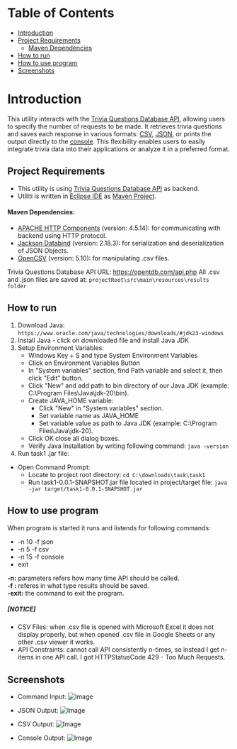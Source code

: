 # Table of Contents
- [Introduction](#introduction)
- [Project Requirements](#project-requirements)
	- [Maven Dependencies](#maven-dependencies)
- [How to run](#how-to-run)
- [How to use program](#how-to-use-program)
- [Screenshots](#screenshots)


# Introduction
This utility interacts with the [Trivia Questions Database API](https://opentdb.com/ "Trivia Questions Database API"), allowing users to specify the number of requests to be made. It retrieves trivia questions and saves each response in various formats: [CSV](https://en.wikipedia.org/wiki/Comma-separated_values "CSV"), [JSON](https://en.wikipedia.org/wiki/JSON "JSON"), or prints the output directly to the [console](https://en.wikipedia.org/wiki/Windows_Console "console"). This flexibility enables users to easily integrate trivia data into their applications or analyze it in a preferred format.

## Project Requirements
- This utility is using [Trivia Questions Database API](https://opentdb.com/ "Trivia Questions Database API") as backend.
- Utiliti is written in [Eclipse IDE](https://eclipseide.org/ "Eclipse IDE") as [Maven Project](https://maven.apache.org/ "Maven Project").

#### Maven Dependencies:
- [APACHE HTTP Components](https://mvnrepository.com/artifact/org.apache.httpcomponents/httpclient/4.5.14 "APACHE HTTP Components") (version: 4.5.14): for communicating with backend using HTTP protocol.
- [Jackson Databind](http://https://mvnrepository.com/artifact/com.fasterxml.jackson.core/jackson-databind/2.18.3 "Jackson Databind") (version: 2.18.3): for serialization and deserialization of JSON Objects.
- [OpenCSV](https://mvnrepository.com/artifact/com.opencsv/opencsv/5.10 "OpenCSV") (version: 5.10): for manipulating .csv files.

Trivia Questions Database API URL: https://opentdb.com/api.php
All .csv and .json files are saved at:
`projectRoot\src\main\resources\results folder`

## How to run
1. Download Java:	
`https://www.oracle.com/java/technologies/downloads/#jdk23-windows`
1. Install Java - click on downloaded file and install Java JDK
1. Setup Environment Variables:
	- Windows Key + S and type System Environment Variables
	- Click on Environment Variables Button
	- In "System variables" section, find Path variable and select it, then click "Edit" button.
	- Click "New" and add path to bin directory of our Java JDK (example: C:\Program Files\Java\jdk-20\bin).
	- Create JAVA_HOME variable:
		- Click "New" in "System variables" section.
		- Set variable name as JAVA_HOME
		- Set variable value as path to Java JDK (example: C:\Program Files\Java\jdk-20).
	- Click OK close all dialog boxes.
	- Verify Java Installation by writing following command:
	`java –version`
1. Run task1 .jar file:
- Open Command Prompt:
	- Locate to project root directory:
	`cd C:\downloads\task\task1`
	- Run task1-0.0.1-SNAPSHOT.jar file located in project/target file:
	`java -jar target/task1-0.0.1-SNAPSHOT.jar`



## How to use program

When program is started it runs and listends for following commands:
-    -n 10 -f json
-    -n 5 -f csv
-    -n 15 -f console
-    exit

**-n:** parameters refers how many time API should be called.<br>
**-f :** referes in what type results should be saved.<br>
**-exit:**  the command to exit the program.<br>


##### [NOTICE]
- CSV Files: when .csv file is opened with Microsoft Excel it does not display properly, but when opened .csv file in Google Sheets or any other .csv viewer it works.
- API Constraints: cannot call API consistently n-times, so instead I get n-items in one API call. I got HTTPStatusCode 429 - Too Much Requests.



## Screenshots

- Command Input:
![Image](https://github.com/user-attachments/assets/a057f91d-1239-420f-8405-11eae59ec4df)

- JSON Output:
![Image](https://github.com/user-attachments/assets/5f9686dd-09ee-4118-819d-988943a09e67)

- CSV Output:
![Image](https://github.com/user-attachments/assets/2b57890f-ebbc-4c30-b1b8-3f2168be442f)

- Console Output:
![Image](https://github.com/user-attachments/assets/1defbbb4-221d-413f-93bb-9582fcb55e88)

